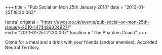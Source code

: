 +++
title = "Pub Social on Mon 25th January 2010"
date = "2010-01-25T18:30:00Z"

[extra]
original = "https://uwcs.co.uk/events/pub-social-on-mon-25th-january-2010-1474489034827/"    
end = "2010-01-25T21:30:00Z"
location = "The Phantom Coach"
+++

Come for a meal and a drink with your friends (and/or enemies). Accorded Neutral Territory.

